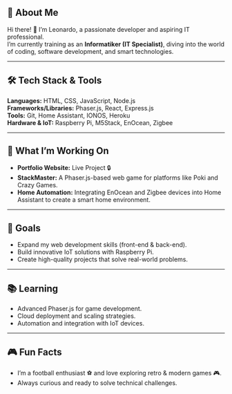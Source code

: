 ## 🚀 About Me  
Hi there! 👋 I’m Leonardo, a passionate developer and aspiring IT professional.  
I’m currently training as an **Informatiker (IT Specialist)**, diving into the world of coding, software development, and smart technologies.

---

## 🛠️ Tech Stack & Tools  
**Languages:** HTML, CSS, JavaScript, Node.js  
**Frameworks/Libraries:** Phaser.js, React, Express.js  
**Tools:** Git, Home Assistant, IONOS, Heroku  
**Hardware & IoT:** Raspberry Pi, M5Stack, EnOcean, Zigbee  

---

## 🌟 What I’m Working On  
- **Portfolio Website:** Live Project 🔒  
- **StackMaster:** A Phaser.js-based web game for platforms like Poki and Crazy Games.  
- **Home Automation:** Integrating EnOcean and Zigbee devices into Home Assistant to create a smart home environment.  

---

## 🎯 Goals  
- Expand my web development skills (front-end & back-end).  
- Build innovative IoT solutions with Raspberry Pi.  
- Create high-quality projects that solve real-world problems.  

---

## 📚 Learning  
- Advanced Phaser.js for game development.  
- Cloud deployment and scaling strategies.  
- Automation and integration with IoT devices.  

---

## 🎮 Fun Facts  
- I’m a football enthusiast ⚽ and love exploring retro & modern games 🎮.  
- Always curious and ready to solve technical challenges.  
